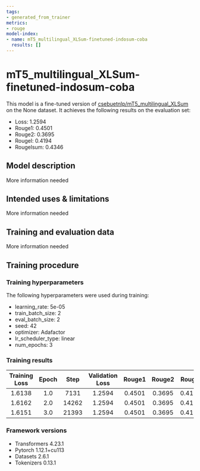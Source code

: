 ```yaml
---
tags:
- generated_from_trainer
metrics:
- rouge
model-index:
- name: mT5_multilingual_XLSum-finetuned-indosum-coba
  results: []
---
```


<!-- This model card has been generated automatically according to the information the Trainer had access to. You
should probably proofread and complete it, then remove this comment. -->

# mT5_multilingual_XLSum-finetuned-indosum-coba

This model is a fine-tuned version of [csebuetnlp/mT5_multilingual_XLSum](https://huggingface.co/csebuetnlp/mT5_multilingual_XLSum) on the None dataset.
It achieves the following results on the evaluation set:
- Loss: 1.2594
- Rouge1: 0.4501
- Rouge2: 0.3695
- Rougel: 0.4194
- Rougelsum: 0.4346

## Model description

More information needed

## Intended uses & limitations

More information needed

## Training and evaluation data

More information needed

## Training procedure

### Training hyperparameters

The following hyperparameters were used during training:
- learning_rate: 5e-05
- train_batch_size: 2
- eval_batch_size: 2
- seed: 42
- optimizer: Adafactor
- lr_scheduler_type: linear
- num_epochs: 3

### Training results

| Training Loss | Epoch | Step  | Validation Loss | Rouge1 | Rouge2 | Rougel | Rougelsum |
|:-------------:|:-----:|:-----:|:---------------:|:------:|:------:|:------:|:---------:|
| 1.6138        | 1.0   | 7131  | 1.2594          | 0.4501 | 0.3695 | 0.4194 | 0.4346    |
| 1.6162        | 2.0   | 14262 | 1.2594          | 0.4501 | 0.3695 | 0.4194 | 0.4346    |
| 1.6151        | 3.0   | 21393 | 1.2594          | 0.4501 | 0.3695 | 0.4194 | 0.4346    |


### Framework versions

- Transformers 4.23.1
- Pytorch 1.12.1+cu113
- Datasets 2.6.1
- Tokenizers 0.13.1
